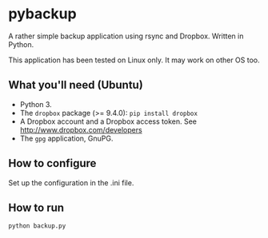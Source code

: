 # pybackup

A rather simple backup application using rsync and Dropbox. Written in Python.

This application has been tested on Linux only. It may work on other OS too.

## What you'll need (Ubuntu)

* Python 3.
* The ```dropbox``` package (>= 9.4.0): ```pip install dropbox```
* A Dropbox account and a Dropbox access token. See http://www.dropbox.com/developers
* The ```gpg``` application, GnuPG.

## How to configure

Set up the configuration in the .ini file.

## How to run

```python backup.py```
